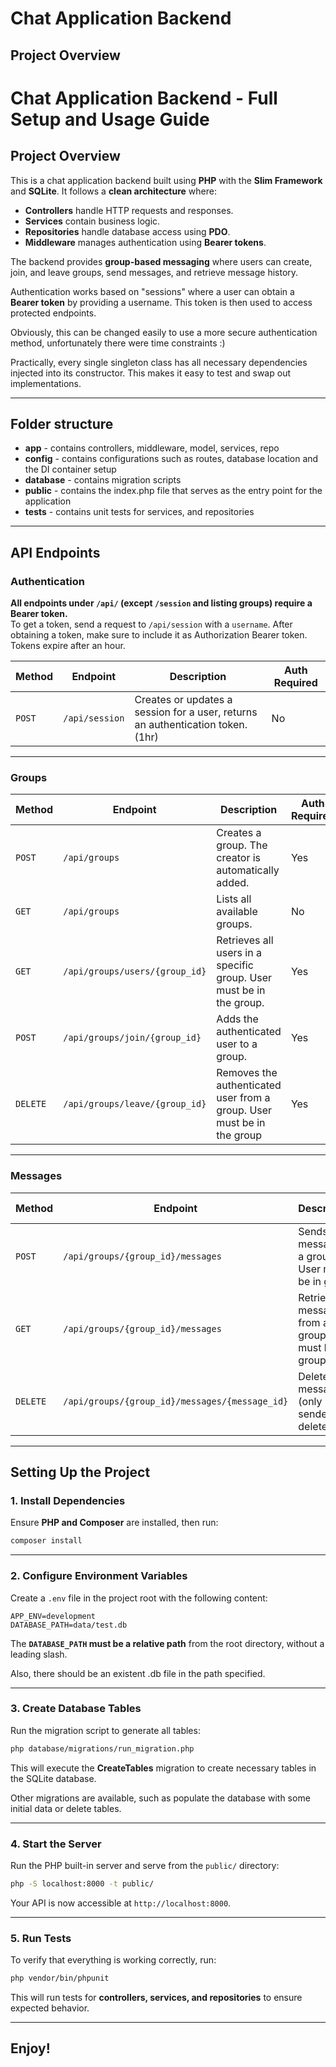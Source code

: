 # Chat Application Backend

## Project Overview


# Chat Application Backend - Full Setup and Usage Guide

## Project Overview

This is a chat application backend built using **PHP** with the **Slim Framework** and **SQLite**. It follows a **clean architecture** where:

- **Controllers** handle HTTP requests and responses.
- **Services** contain business logic.
- **Repositories** handle database access using **PDO**.
- **Middleware** manages authentication using **Bearer tokens**.

The backend provides **group-based messaging** where users can create, join, and leave groups, send messages, and retrieve message history.

Authentication works based on "sessions" where a user can obtain a **Bearer token** by providing a username. This token is then used to access protected endpoints.

Obviously, this can be changed easily to use a more secure authentication method, unfortunately there were time constraints :)

Practically, every single singleton class has all necessary dependencies injected into its constructor. This makes it easy to test and swap out implementations.

---

## Folder structure
- **app** - contains controllers, middleware, model, services, repo
- **config** - contains configurations such as routes, database location and the DI container setup
- **database** - contains migration scripts
- **public** - contains the index.php file that serves as the entry point for the application
- **tests** - contains unit tests for services, and repositories

---

## API Endpoints

### Authentication
**All endpoints under `/api/` (except `/session` and listing groups) require a Bearer token.**  
To get a token, send a request to `/api/session` with a `username`.
After obtaining a token, make sure to include it as Authorization Bearer token.
Tokens expire after an hour.

| Method | Endpoint       | Description                                                                     | Auth Required |
|--------|--------------|---------------------------------------------------------------------------------|--------------|
| `POST` | `/api/session` | Creates or updates a session for a user, returns an authentication token. (1hr) | No |


---

### Groups

| Method | Endpoint                       | Description                                                            | Auth Required |
|--------|--------------------------------|------------------------------------------------------------------------|--------------|
| `POST` | `/api/groups`                  | Creates a group. The creator is automatically added.                   | Yes |
| `GET`  | `/api/groups`                  | Lists all available groups.                                            | No |
| `GET`  | `/api/groups/users/{group_id}` | Retrieves all users in a specific group. User must be in the group.    | Yes |
| `POST` | `/api/groups/join/{group_id}`  | Adds the authenticated user to a group.                                | Yes |
| `DELETE` | `/api/groups/leave/{group_id}` | Removes the authenticated user from a group. User must be in the group | Yes |


---

### Messages

| Method | Endpoint                          | Description                                             | Auth Required |
|--------|----------------------------------|---------------------------------------------------------|--------------|
| `POST` | `/api/groups/{group_id}/messages` | Sends a message in a group. User must be in group.      | Yes |
| `GET`  | `/api/groups/{group_id}/messages` | Retrieves messages from a group. User must be in group. | Yes |
| `DELETE` | `/api/groups/{group_id}/messages/{message_id}` | Deletes a message (only sender can delete).             | Yes |


---

## Setting Up the Project

### 1. Install Dependencies
Ensure **PHP and Composer** are installed, then run:
```bash
composer install
```

---

### 2. Configure Environment Variables
Create a `.env` file in the project root with the following content:
```
APP_ENV=development
DATABASE_PATH=data/test.db
```
The **`DATABASE_PATH` must be a relative path** from the root directory, without a leading slash.

Also, there should be an existent .db file in the path specified.

---

### 3. Create Database Tables
Run the migration script to generate all tables:
```bash
php database/migrations/run_migration.php
```
This will execute the **CreateTables** migration to create necessary tables in the SQLite database.

Other migrations are available, such as populate the database with some initial data or delete tables.

---

### 4. Start the Server
Run the PHP built-in server and serve from the `public/` directory:
```bash
php -S localhost:8000 -t public/
```
Your API is now accessible at `http://localhost:8000`.

---

### 5. Run Tests
To verify that everything is working correctly, run:
```bash
php vendor/bin/phpunit
```
This will run tests for **controllers, services, and repositories** to ensure expected behavior.

---
Enjoy!
---